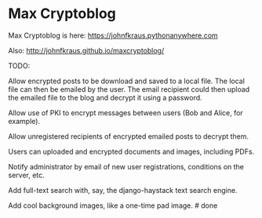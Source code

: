 # Max Cryptoblog

Max Cryptoblog is here:  https://johnfkraus.pythonanywhere.com

Also: http://johnfkraus.github.io/maxcryptoblog/


TODO:

Allow encrypted posts to be download and saved to a local file.  The local file can then be emailed by the user.  The email recipient could then upload the emailed file to the blog and decrypt it using a password.

Allow use of PKI to encrypt messages between users (Bob and Alice, for example).

Allow unregistered recipients of encrypted emailed posts to decrypt them.

Users can uploaded and encrypted documents and images, including PDFs.

Notify administrator by email of new user registrations, conditions on the server, etc.

Add full-text search with, say, the django-haystack text search engine.

Add cool background images, like a one-time pad image. # done
